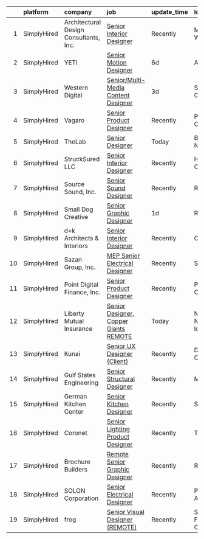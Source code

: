 

|    | platform    | company                                | job                                                                                                                                               | update_time   | location                  |
|---:|:------------|:---------------------------------------|:--------------------------------------------------------------------------------------------------------------------------------------------------|:--------------|:--------------------------|
|  1 | SimplyHired | Architectural Design Consultants, Inc. | [Senior Interior Designer](https://www.simplyhired.com/job/HdFSC3BGIzo4bWa4WebwcwObmiqei7cajh7cLti1vSjGvSRtaEkeAg?q=senior+designer)              | Recently      | Madison, WI               |
|  2 | SimplyHired | YETI                                   | [Senior Motion Designer](https://www.simplyhired.com/job/FERW5AzDvA83UwTFQnDYyXLakT_rA3tm2L0wQSHm3uQ43uUb9HLSpw?q=senior+designer)                | 6d            | Austin, TX                |
|  3 | SimplyHired | Western Digital                        | [Senior/Multi-Media Content Designer](https://www.simplyhired.com/job/lK0U3O4qVnTDwdbdjLCBZkL8Bbv7qKMwSulQJPiBp1GIBkkA-nuL3g?q=senior+designer)   | 3d            | San Jose, CA              |
|  4 | SimplyHired | Vagaro                                 | [Senior Product Designer](https://www.simplyhired.com/job/ps-9U1pckNGpmx2ftoCXK08u69IeXtvDo3kjzGK4-8PzoAsf651j2Q?q=senior+designer)               | Recently      | Pleasanton, CA            |
|  5 | SimplyHired | TheLab                                 | [Senior Designer](https://www.simplyhired.com/job/0JIgL-R1khqiZhM_FDxQdfZDIIJjv9CGKhX4KFfAjS1FISXzVMFwtw?q=senior+designer)                       | Today         | Brooklyn, NY              |
|  6 | SimplyHired | StruckSured LLC                        | [Senior Interior Designer](https://www.simplyhired.com/job/xA4oXDNQAtjFEKZbHbKCohF2UYGnbPhbzc4KRtGgkJGmFgFsisxLlA?q=senior+designer)              | Recently      | Hood River, OR            |
|  7 | SimplyHired | Source Sound, Inc.                     | [Senior Sound Designer](https://www.simplyhired.com/job/mw3datBFZnSnzm3SFniNFlYC60OHbjYX1kgvM61bk-lO-0QBaaabnQ?q=senior+designer)                 | Recently      | Remote                    |
|  8 | SimplyHired | Small Dog Creative                     | [Senior Graphic Designer](https://www.simplyhired.com/job/81dLKv9RRH5c6O-0on9TzQWE6HdjO9WqQnZidnAqxKt8s3aaSjVVBg?q=senior+designer)               | 1d            | Remote                    |
|  9 | SimplyHired | d+k Architects & Interiors             | [Senior Interior Designer](https://www.simplyhired.com/job/9KA6xRGd2Ae6PcSM0xCb-lWA1Cn_ea5YIPBzPDvAhBF3nWvziyD9pQ?q=senior+designer)              | Recently      | Chicago, IL               |
| 10 | SimplyHired | Sazan Group, Inc.                      | [MEP Senior Electrical Designer](https://www.simplyhired.com/job/SwdumVZzOq8fLFZDUFgnemgvlM40NMPrA3TLPTFsBLPp6kejTdNT6g?q=senior+designer)        | Recently      | Seattle, WA               |
| 11 | SimplyHired | Point Digital Finance, Inc.            | [Senior Product Designer](https://www.simplyhired.com/job/vJWVS7dnTYtj0DSw5_ziJd38EPxpvg8Wl2EQM5qhhbXLdbBK576RjQ?q=senior+designer)               | Recently      | Palo Alto, CA             |
| 12 | SimplyHired | Liberty Mutual Insurance               | [Senior Designer, Copper Giants REMOTE](https://www.simplyhired.com/job/Us6t4iZCxWnegKtZT7vDq59ttQqEVTkpC1xU61bKv4s9DmvNmVSX2w?q=senior+designer) | Today         | New York, NY +5 locations |
| 13 | SimplyHired | Kunai                                  | [Senior UX Designer (Client)](https://www.simplyhired.com/job/kDmEKT4KnZyTr7TTjl40GaNvhBFY9wXT0i4GjKQmvDY_e5SRx0nb1g?q=senior+designer)           | Recently      | Danville, CA              |
| 14 | SimplyHired | Gulf States Engineering                | [Senior Structural Designer](https://www.simplyhired.com/job/sWJd1AGBak9VNt3CPVsgwTwNrV3bBNKewzpRUnDXFBcJp5E1I2CC8Q?q=senior+designer)            | Recently      | Mobile, AL                |
| 15 | SimplyHired | German Kitchen Center                  | [Senior Kitchen Designer](https://www.simplyhired.com/job/X8oR76eKC-CXQWSflksWpXxCCZou0w3bauTSKenGvkuLnhjNOkDQ_Q?q=senior+designer)               | Recently      | Seattle, WA               |
| 16 | SimplyHired | Coronet                                | [Senior Lighting Product Designer](https://www.simplyhired.com/job/RfGhSWtuJ_lg6SsxwQD_ajD3-LAV4Tdv2X1UfMnbVnV2FPULJvEhtw?q=senior+designer)      | Recently      | Totowa, NJ                |
| 17 | SimplyHired | Brochure Builders                      | [Remote Senior Graphic Designer](https://www.simplyhired.com/job/6rtRAw_9lBwKTJ7Bu2yh-n8puQIiEu0w7sEBSvpD0vkiADjgEHpwdA?q=senior+designer)        | Recently      | Remote                    |
| 18 | SimplyHired | SOLON Corporation                      | [Senior Electrical Designer](https://www.simplyhired.com/job/jRhuRKNNSGKMJ2xB4WjCBXeATWM5poouJK1u3UWero-FNsDmmiYF5w?q=senior+designer)            | Recently      | Phoenix, AZ               |
| 19 | SimplyHired | frog                                   | [Senior Visual Designer (REMOTE)](https://www.simplyhired.com/job/DPhUHQ-axPCns_yp0LxiHc3NOlNXP9Ljhht4dlHtWwr30YuIzT0Bow?q=senior+designer)       | Recently      | San Francisco, CA         |